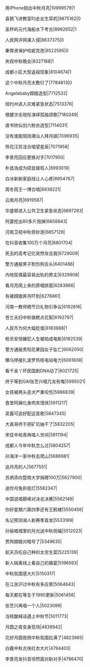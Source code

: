 用iPhone拍出中秋月亮|10999579|1

喜鹊飞进教室叼走女生耳机|9875162|0

圣杯屿元代海船水下考古|8982652|1

人民网评网课入侵|8637375|0

秦霄贤保护哈妮克孜|8522595|0

央视中秋晚会|8327188|1

成都小区大型返祖现象|8104674|1

这个中秋月亮太敷衍了|7784813|0

Angelababy嫦娥造型|7712532|

纽约州进入灾难紧急状态|7513376|

檀健次毛晓彤演绎孤独颂歌|7180249|

虞书欣仙剑六粉衣造型|7114031|

没有谁能阻挡潮汕人拜月娘|7096935|

玲花汪苏泷合唱望星辰|7071958|

李景亮回应更换对手|7017950|

朴昌浩成为硕鼠接班人|6993019|

白冰新剧家庭线让人心疼|6954767|

周冬雨王一博合唱|6938221|

云南月亮|6919587|

华盛顿进入公共卫生紧急状态|6897283|

阿婆挖出80多斤炮弹|6858843|

河南卫视中秋奇妙游|6857129|

在抖音收集100万个月亮|6801704|

死去的高考记忆突然攻击我|6729009|

警方通报男子割伤狗舌头|6401486|

内地现偶最容易出轨的男主|6329908|

看月亮爬上来的原唱排面|6283866|

有被嫦娥奔月吓到|6276861|

河南一教师晒节日礼物引争议|6192816|

苍兰夫妇中秋做糕点花絮|6192797|

人民币为何大幅贬值|6183988|1

枪杀安倍嫌犯人生被拍成电影|6182539|

警方通报贵阳花果园女子坠亡|6062050|

曝乌停接扎波罗热核电站电力|6061608|

看千金丫环民国剧DNA动了|6021725|

终于等到GAI张艺兴唱亢龙有悔|5995021|

女孩被两头恶犬严重咬伤|5986839|

食堂阿姨化身肉夹馍侠|5911217|

吴露可逃好配这首歌|5847345|

大表哥终于把矿坑抽干了|5832205|

宋佳辛柏青再唱人世间|5811194|

成都人今年中秋怎么过|5804257|

孙海洋一家中秋去爬山|5686981|

追月亮的人|5677551|

苏炳添向暨南大学捐赠100万|5627900|

迷你月兔折纸灯|5582347|

中国说唱巅峰对决总决赛|5562149|

你好星期六第四季还有王鹤棣|5550456|

名记预测湖人新赛季首发|5533189|

孙俪唱城里的月光送中秋祝福|5512023|

贾玲嫦娥对暗号了|5349635|

航天员吃自己种的太空生菜|5225139|

新人隔离线上看自己的婚宴|5196593|

中秋氛围感大片|5150317|

在江浙沪过中秋有多应景|5064643|

每天都在等生于1990更新|5061456|

张艺兴再唱一个人|5023099|

当核酸喊话遇上中秋节|5011773|

月圆之夜变身现场|4838942|

花好月圆夜把中秋氛围拉满了|4823965|

白鹿中秋古侠红衣大片|4794403|

李景亮发抖音坦然面对新对手|4786470|

